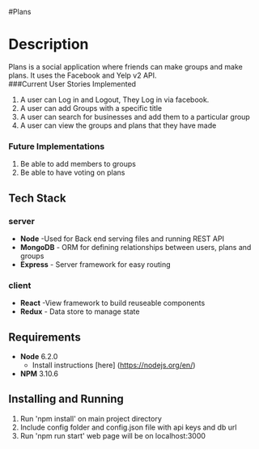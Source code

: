 #Plans

# Description #
Plans is a social application where friends can make groups and  make plans. It uses the Facebook and Yelp v2 API.  
###Current User Stories Implemented
  1. A user can Log in and Logout, They Log in via facebook.
  2. A user can add Groups with a specific title
  3. A user can search for businesses and add them to a particular group
  4. A user can view the groups and plans that they have made


### Future Implementations
  1. Be able to add members to groups
  2. Be able to have voting on plans




## Tech Stack

### server  
  * __Node__ -Used for Back end serving files and running REST API
  * __MongoDB__  - ORM for defining relationships between users, plans and groups
  * __Express__ - Server framework for easy routing

### client
  * __React__ -View framework to build reuseable components
  * __Redux__ - Data store to manage state

## Requirements
  * __Node__ 6.2.0
    * Install instructions [here] (https://nodejs.org/en/)
  * __NPM__ 3.10.6

## Installing and Running
  1. Run 'npm install' on main project directory
  2. Include config folder and config.json file with api keys and db url
  3. Run 'npm run start' web page will be on localhost:3000
